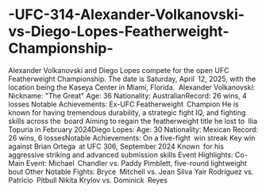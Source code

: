 # -UFC-314-Alexander-Volkanovski-vs-Diego-Lopes-Featherweight-Championship-

Alexander Volkanovski and Diego Lopes compete for the open UFC Featherweight Championship. The date is Saturday, April 12, 2025, with the location being the Kaseya Center in Miami, Florida. ​
Alexander Volkanovski:
Nickname: "The Great"​
Age: 36​
Nationality: Australian​
Record: 26 wins, 4 losses​
Notable Achievements:
Ex-UFC Featherweight Champion​
He is known for having tremendous durability, a strategic fight IQ, and fighting skills across the board​
Aiming to regain the featherweight title he lost to Ilia Topuria in February 2024​
Diego Lopes:
Age: 30​
Nationality: Mexican​
Record: 26 wins, 6 losses​
Notable Achievements:
On a five-fight win streak​
Key win against Brian Ortega at UFC 306, September 2024​
Known for his aggressive striking and advanced submission skills​
Event Highlights:
Co-Main Event: Michael Chandler vs. Paddy Pimblett, five-round lightweight bout​
Other Notable Fights:
Bryce Mitchell vs. Jean Silva​
Yair Rodríguez vs. Patrício Pitbull​
Nikita Krylov vs. Dominick Reyes

